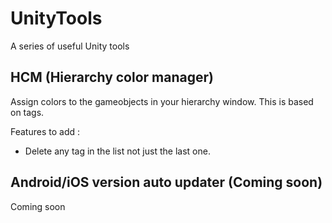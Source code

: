 # UnityTools
A series of useful Unity tools


## HCM (Hierarchy color manager)
Assign colors to the gameobjects in your hierarchy window. This is based on tags.

Features to add :
- Delete any tag in the list not just the last one.

## Android/iOS version auto updater (Coming soon)
Coming soon
